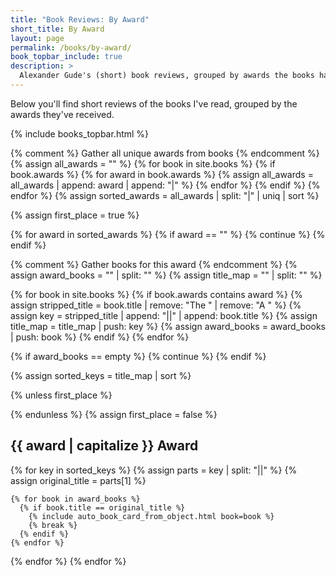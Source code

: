 ```yaml
---
title: "Book Reviews: By Award"
short_title: By Award
layout: page
permalink: /books/by-award/
book_topbar_include: true
description: >
  Alexander Gude's (short) book reviews, grouped by awards the books have won.
---
```


Below you'll find short reviews of the books I've read, grouped by the awards
they've received.

{% include books_topbar.html %}

{% comment %} Gather all unique awards from books {% endcomment %}
{% assign all_awards = "" %}
{% for book in site.books %}
  {% if book.awards %}
    {% for award in book.awards %}
      {% assign all_awards = all_awards | append: award | append: "|" %}
    {% endfor %}
  {% endif %}
{% endfor %}
{% assign sorted_awards = all_awards | split: "|" | uniq | sort %}

{% assign first_place = true %}

{% for award in sorted_awards %}
  {% if award == "" %}
    {% continue %}
  {% endif %}

  {% comment %} Gather books for this award {% endcomment %}
  {% assign award_books = "" | split: "" %}
  {% assign title_map = "" | split: "" %}

  {% for book in site.books %}
    {% if book.awards contains award %}
      {% assign stripped_title = book.title | remove: "The " | remove: "A " %}
      {% assign key = stripped_title | append: "||" | append: book.title %}
      {% assign title_map = title_map | push: key %}
      {% assign award_books = award_books | push: book %}
    {% endif %}
  {% endfor %}

  {% if award_books == empty %}
    {% continue %}
  {% endif %}

  {% assign sorted_keys = title_map | sort %}

  {% unless first_place %}
</div>
  {% endunless %}
  {% assign first_place = false %}

<h2 class="book-list-headline">{{ award | capitalize }} Award</h2>
<div class="card-grid">

  {% for key in sorted_keys %}
    {% assign parts = key | split: "||" %}
    {% assign original_title = parts[1] %}

    {% for book in award_books %}
      {% if book.title == original_title %}
        {% include auto_book_card_from_object.html book=book %}
        {% break %}
      {% endif %}
    {% endfor %}
  {% endfor %}
{% endfor %}
</div>
